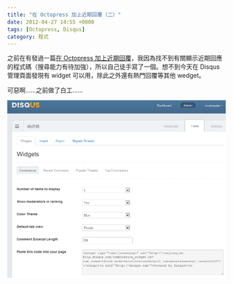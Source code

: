 ```yaml
---
title: "在 Octopress 加上近期回覆（二）"
date: 2012-04-27 14:55 +0800
tags: [Octopress, Disqus]
category: 程式
---
```


之前在有發過一篇[在 Octopress 加上近期回覆](/2012/02/12/display-recent-comments-in-octopress)，我因為找不到有關顯示近期回應的程式碼（搜尋能力有待加強），所以自己徒手寫了一個。想不到今天在 Disqus 管理頁面發現有 widget 可以用，除此之外還有熱門回覆等其他 wedget。

可惡啊……之前做了白工……

![](/images/disqus-admin-tools.png)